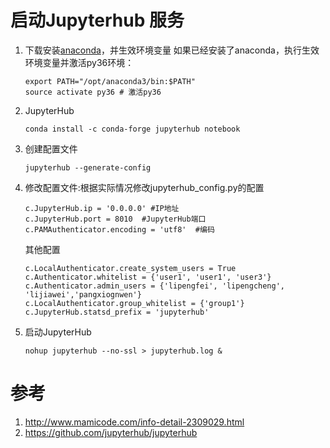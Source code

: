 # 启动Jupyterhub 服务

1. 下载安装[anaconda](https://repo.anaconda.com/archive/)，并生效环境变量
    如果已经安装了anaconda，执行生效环境变量并激活py36环境：
    ```
    export PATH="/opt/anaconda3/bin:$PATH"
    source activate py36 # 激活py36
    ```

2. JupyterHub
    ```
    conda install -c conda-forge jupyterhub notebook
    ```

3. 创建配置文件
    ```
    jupyterhub --generate-config
    ```

4. 修改配置文件:根据实际情况修改jupyterhub_config.py的配置
    ```
    c.JupyterHub.ip = '0.0.0.0' #IP地址
    c.JupyterHub.port = 8010  #JupyterHub端口
    c.PAMAuthenticator.encoding = 'utf8'  #编码
    ```

    其他配置

    ```
    c.LocalAuthenticator.create_system_users = True
    c.Authenticator.whitelist = {'user1', 'user1', 'user3'}
    c.Authenticator.admin_users = {'lipengfei', 'lipengcheng', 'lijiawei','pangxiognwen'}
    c.LocalAuthenticator.group_whitelist = {'group1'}
    c.JupyterHub.statsd_prefix = 'jupyterhub'
    ```

5. 启动JupyterHub
    ```
    nohup jupyterhub --no-ssl > jupyterhub.log &
    ```

# 参考
1. http://www.mamicode.com/info-detail-2309029.html
2. https://github.com/jupyterhub/jupyterhub
